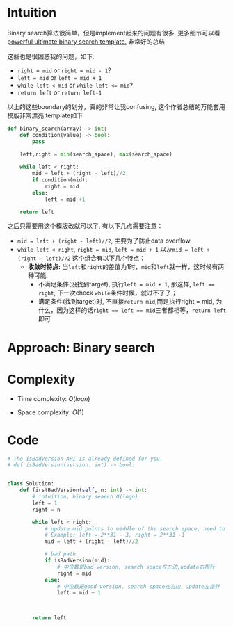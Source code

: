 # Intuition
<!-- Describe your first thoughts on how to solve this problem. -->

Binary search算法很简单，但是implement起来的问题有很多, 更多细节可以看 [powerful ultimate binary search template.](https://leetcode.com/discuss/general-discussion/786126/python-powerful-ultimate-binary-search-template-solved-many-problems) 非常好的总结


这些也是很困惑我的问题，如下:
- `right = mid` or `right = mid - 1`?
- `left = mid` or `left = mid + 1`
- `while left < mid` or `while left <= mid`?
- `return left` or `return left-1`

以上的这些boundary的划分，真的非常让我confusing, 这个作者总结的万能套用模版非常漂亮 template如下
```python
def binary_search(array) -> int:
    def condition(value) -> bool:
        pass
    
    left,right = min(search_space), max(search_space)

    while left < right:
        mid = left + (right - left)//2
        if condition(mid):
            right = mid
        else:
            left = mid +1

    return left 
```
之后只需要用这个模版改就可以了, 有以下几点需要注意：
- `mid = left + (right - left)//2`, 主要为了防止data overflow
- `while left < right`, `right = mid`, `left = mid + 1` 以及`mid = left + (right - left)//2` 这个组合有以下几个特点：
  - **收敛时特点:** 当`left`和`right`的差值为1时，`mid`和`left`就一样，这时候有两种可能:
    - 不满足条件(没找到target), 执行`left = mid + 1`, 那这样, `left == right`, 下一次check `while`条件时候，就过不了了；
    - 满足条件(找到target)时,  不直接`return mid`,而是执行right = mid, 为什么，因为这样的话`right == left == mid`三者都相等，`return left` 即可 



# Approach: Binary search
<!-- Describe your approach to solving the problem. -->



# Complexity
- Time complexity: $O(logn)$
<!-- Add your time complexity here, e.g. $$O(n)$$ -->

- Space complexity: $O(1)$
<!-- Add your space complexity here, e.g. $$O(n)$$ -->

# Code
```python
# The isBadVersion API is already defined for you.
# def isBadVersion(version: int) -> bool:


class Solution:
    def firstBadVersion(self, n: int) -> int:
        # intuition, binary seaech O(logn)
        left = 1
        right = n

        while left < right:
            # update mid points to middle of the search space, need to consider overflow
            # Example: left = 2**31 - 3, right = 2**31 -1
            mid = left + (right - left)//2

            # bad path
            if isBadVersion(mid):
                # 中位数是bad version, search space在左边,update右指针
                right = mid 
            else:
                # 中位数是good version, search space在右边，update左指针
                left = mid + 1


        
        return left
```
